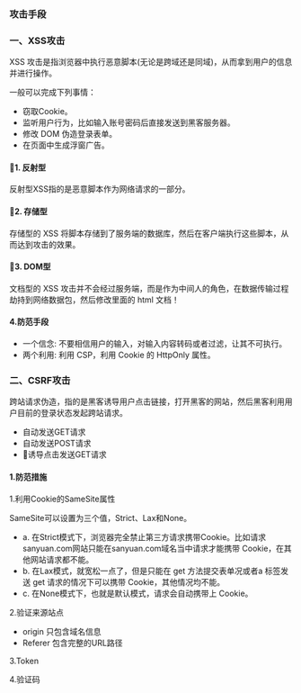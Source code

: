 ### 攻击手段

### 一、XSS攻击

XSS 攻击是指浏览器中执行恶意脚本(无论是跨域还是同域)，从而拿到用户的信息并进行操作。

一般可以完成下列事情：

- 窃取Cookie。
- 监听用户行为，比如输入账号密码后直接发送到黑客服务器。
- 修改 DOM 伪造登录表单。
- 在页面中生成浮窗广告。

#### 1. 反射型

反射型XSS指的是恶意脚本作为网络请求的一部分。



#### 2. 存储型

存储型的 XSS 将脚本存储到了服务端的数据库，然后在客户端执行这些脚本，从而达到攻击的效果。

#### 3. DOM型

文档型的 XSS 攻击并不会经过服务端，而是作为中间人的角色，在数据传输过程劫持到网络数据包，然后修改里面的 html 文档！

#### 4.防范手段

- 一个信念: 不要相信用户的输入，对输入内容转码或者过滤，让其不可执行。
- 两个利用: 利用 CSP，利用 Cookie 的 HttpOnly 属性。


### 二、CSRF攻击

跨站请求伪造，指的是黑客诱导用户点击链接，打开黑客的网站，然后黑客利用用户目前的登录状态发起跨站请求。

- 自动发送GET请求
- 自动发送POST请求
- 诱导点击发送GET请求

#### 1.防范措施

1.利用Cookie的SameSite属性

SameSite可以设置为三个值，Strict、Lax和None。

- a. 在Strict模式下，浏览器完全禁止第三方请求携带Cookie。比如请求sanyuan.com网站只能在sanyuan.com域名当中请求才能携带 Cookie，在其他网站请求都不能。
- b. 在Lax模式，就宽松一点了，但是只能在 get 方法提交表单况或者a 标签发送 get 请求的情况下可以携带 Cookie，其他情况均不能。
- c. 在None模式下，也就是默认模式，请求会自动携带上 Cookie。

2.验证来源站点

- origin 只包含域名信息
- Referer 包含完整的URL路径

3.Token

4.验证码


